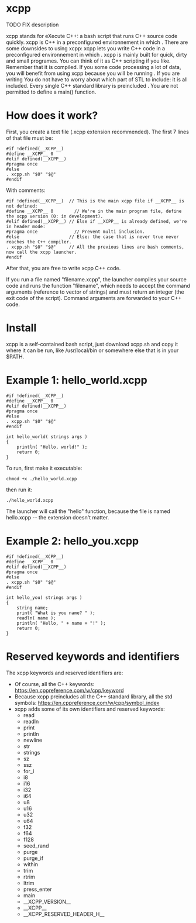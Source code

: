 # xcpp

TODO FIX description

xcpp stands for eXecute C++: a bash script that runs C++ source code quickly. xcpp is C++ in a preconfigured environnement in which . There are some downsides to using xcpp:  xcpp lets you write C++ code in a preconfigured environnement in which . xcpp is mainly built for quick, dirty and small programes. You can think of it as C++ scripting if you like. Remember that it is compiled. If you some code processing a lot of data, you will benefit from using xcpp because you will be running . If you are writing You do not have to worry about which part of STL to include: it is all included. Every single C++ standard library is preincluded . You are not permitted to define a main() function.

# How does it work?

First, you create a text file (.xcpp extension recommended). The first 7 lines of that file must be:

    #if !defined(__XCPP__)
    #define __XCPP__ 0
    #elif defined(__XCPP__)
    #pragma once
    #else
    . xcpp.sh "$0" "$@"
    #endif

With comments:

    #if !defined(__XCPP__)  // This is the main xcpp file if __XCPP__ is not defined:
    #define __XCPP__ 0        // We're in the main program file, define the xcpp version (0: in development).
    #elif defined(__XCPP__) // Else if __XCPP__ is already defined, we're in header mode:
    #pragma once              // Prevent multi inclusion.
    #else                   // Else: the case that is never true never reaches the C++ compiler.
    . xcpp.sh "$0" "$@"     // All the previous lines are bash comments, now call the xcpp launcher.
    #endif

After that, you are free to write xcpp C++ code.

If you run a file named "filename.xcpp", the launcher compiles your source code and runs the function "filename", which needs to accept the command arguments (reference to vector of strings) and must return an integer (the exit code of the script). Command arguments are forwarded to your C++ code.

# Install
xcpp is a self-contained bash script, just download xcpp.sh and copy it where it can be run, like /usr/local/bin or somewhere else that is in your $PATH.

# Example 1:  hello_world.xcpp
    #if !defined(__XCPP__)
    #define __XCPP__ 0
    #elif defined(__XCPP__)
    #pragma once
    #else
    . xcpp.sh "$0" "$@"
    #endif
    
    int hello_world( strings args )
    {
    	println( "Hello, world!" );
    	return 0;
    }

To run, first make it executable:

    chmod +x ./hello_world.xcpp

then run it:

    ./hello_world.xcpp

The launcher will call the "hello" function, because the file is named hello.xcpp -- the extension doesn't matter.

# Example 2:  hello_you.xcpp

    #if !defined(__XCPP__)
    #define __XCPP__ 0
    #elif defined(__XCPP__)
    #pragma once
    #else
    . xcpp.sh "$0" "$@"
    #endif
    
    int hello_you( strings args )
    {
    	string name;
    	print( "What is you name? " );
    	readln( name );
    	println( "Hello, " + name + "!" );
    	return 0;
    }

# Reserved keywords and identifiers

The xcpp keywords and reserved identifiers are:

* Of course, all the C++ keywords: https://en.cppreference.com/w/cpp/keyword
* Because xcpp preincludes all the C++ standard library, all the std symbols: https://en.cppreference.com/w/cpp/symbol_index
* xcpp adds some of its own identifiers and reserved keywords:
  * read
  * readln
  * print
  * println
  * newline
  * str
  * strings
  * sz
  * ssz
  * for_i
  * i8
  * i16
  * i32
  * i64
  * u8
  * u16
  * u32
  * u64
  * f32
  * f64
  * f128
  * seed_rand
  * purge
  * purge_if
  * within
  * trim
  * rtrim
  * ltrim
  * press_enter
  * main
  * \_\_XCPP_VERSION\_\_
  * \_\_XCPP\_\_
  * \_\_XCPP_RESERVED_HEADER_H\_\_

